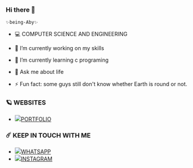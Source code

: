 ### Hi there 👋
    ✨being-Aby✨
    
- 💻 COMPUTER SCIENCE AND ENGINEERING

- 🔭 I’m currently working on my skills

- 🌱 I’m currently learning c programing

- 💬 Ask me about life

- ⚡ Fun fact: some guys still don't know whether Earth is round or not.

### 🪐 WEBSITES

* <img src="https://img.icons8.com/dusk/17/000000/resume.png"/>[PORTFOLIO](https://beingabinbenny.w3spaces.com/)

### ☄️ KEEP IN TOUCH WITH ME

* <img src="https://img.icons8.com/clouds/25/000000/whatsapp.png"/>[WHATSAPP](https://wa.me/+918590418098/?text=Hi_being-Aby..This_is_from_git...!)
* <img src="https://img.icons8.com/clouds/25/000000/instagram-new--v2.png"/>[INSTAGRAM](https://www.instagram.com/_abinbenny/)
